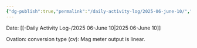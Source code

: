 ```yaml
---
{"dg-publish":true,"permalink":"/daily-activity-log/2025-06-june-10/","noteIcon":"","created":"2025-06-10T11:10:09.456-05:00"}
---
```


Date: [[-Daily Activity Log-/2025 06-June 10\|2025 06-June 10]]

Ovation: conversion type (cv): Mag meter output is linear.
